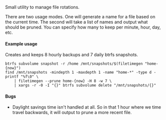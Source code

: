 Small utility to manage file rotations.

There are two usage modes. One will generate a name for a file based on the current time. The second
will take a list of names and output what should be pruned. You can specify how many to keep per
minute, hour, day, etc.

#### Example usage
Creates and keeps 8 hourly backups and 7 daily btrfs snapshots.

	btrfs subvolume snapshot -r /home /mnt/snapshots/$(filetimegen "home-{now}")
	find /mnt/snapshots -mindepth 1 -maxdepth 1 -name "home-*" -type d -printf "%f\0" \
		| filetimegen --prune home-{now} -H 8 -w 7 \
		| xargs -r -0 -I "{}" btrfs subvolume delete "/mnt/snapshots/{}"

#### Bugs
- Daylight savings time isn't handled at all. So in that 1 hour where we time travel backwards, it will output to prune a more recent file.
